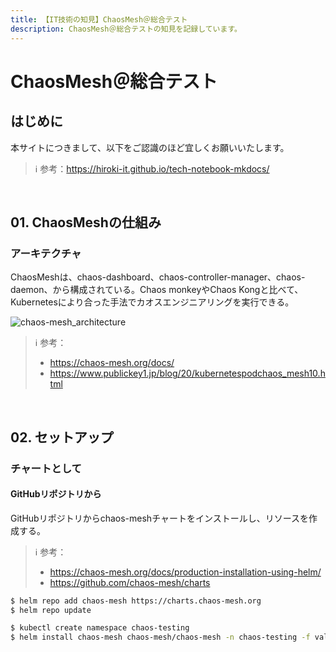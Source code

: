 ```yaml
---
title: 【IT技術の知見】ChaosMesh＠総合テスト
description: ChaosMesh＠総合テストの知見を記録しています。
---
```


# ChaosMesh＠総合テスト

## はじめに

本サイトにつきまして、以下をご認識のほど宜しくお願いいたします。



> ℹ️ 参考：https://hiroki-it.github.io/tech-notebook-mkdocs/

<br>

## 01. ChaosMeshの仕組み

### アーキテクチャ

ChaosMeshは、chaos-dashboard、chaos-controller-manager、chaos-daemon、から構成されている。Chaos monkeyやChaos Kongと比べて、Kubernetesにより合った手法でカオスエンジニアリングを実行できる。

![chaos-mesh_architecture](https://raw.githubusercontent.com/hiroki-it/tech-notebook/master/images/chaos-mesh_architecture.png)

> ℹ️ 参考：
>
> - https://chaos-mesh.org/docs/
> - https://www.publickey1.jp/blog/20/kubernetespodchaos_mesh10.html

<br>

## 02. セットアップ

### チャートとして

#### GitHubリポジトリから

GitHubリポジトリからchaos-meshチャートをインストールし、リソースを作成する。

> ℹ️ 参考：
>
> - https://chaos-mesh.org/docs/production-installation-using-helm/
> - https://github.com/chaos-mesh/charts

```bash
$ helm repo add chaos-mesh https://charts.chaos-mesh.org
$ helm repo update

$ kubectl create namespace chaos-testing
$ helm install chaos-mesh chaos-mesh/chaos-mesh -n chaos-testing -f values.yaml
```

<br>
